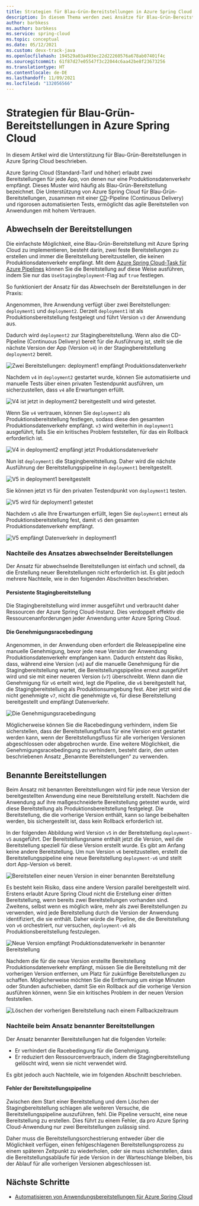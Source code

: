 ```yaml
---
title: Strategien für Blau-Grün-Bereitstellungen in Azure Spring Cloud
description: In diesem Thema werden zwei Ansätze für Blau-Grün-Bereitstellungen in Azure Spring Cloud erläutert.
author: barbkess
ms.author: barbkess
ms.service: spring-cloud
ms.topic: conceptual
ms.date: 05/12/2021
ms.custom: devx-track-java
ms.openlocfilehash: 194529a03a493ec22d22260576a678ab07401f4c
ms.sourcegitcommit: 61f87d27e05547f3c22044c6aa42be8f23673256
ms.translationtype: HT
ms.contentlocale: de-DE
ms.lasthandoff: 11/09/2021
ms.locfileid: "132056566"
---
```

# <a name="blue-green-deployment-strategies-in-azure-spring-cloud"></a>Strategien für Blau-Grün-Bereitstellungen in Azure Spring Cloud

In diesem Artikel wird die Unterstützung für Blau-Grün-Bereitstellungen in Azure Spring Cloud beschrieben.

Azure Spring Cloud (Standard-Tarif und höher) erlaubt zwei Bereitstellungen für jede App, von denen nur eine Produktionsdatenverkehr empfängt. Dieses Muster wird häufig als Blau-Grün-Bereitstellung bezeichnet. Die Unterstützung von Azure Spring Cloud für Blau-Grün-Bereitstellungen, zusammen mit einer [CD](/devops/deliver/what-is-continuous-delivery)-Pipeline (Continuous Delivery) und rigorosen automatisierten Tests, ermöglicht das agile Bereitstellen von Anwendungen mit hohem Vertrauen.

## <a name="alternating-deployments"></a>Abwechseln der Bereitstellungen

Die einfachste Möglichkeit, eine Blau-Grün-Bereitstellung mit Azure Spring Cloud zu implementieren, besteht darin, zwei feste Bereitstellungen zu erstellen und immer die Bereitstellung bereitzustellen, die keinen Produktionsdatenverkehr empfängt. Mit dem [Azure Spring Cloud-Task für Azure Pipelines](/azure/devops/pipelines/tasks/deploy/azure-spring-cloud) können Sie die Bereitstellung auf diese Weise ausführen, indem Sie nur das `UseStagingDeployment`-Flag auf `true` festlegen.

So funktioniert der Ansatz für das Abwechseln der Bereitstellungen in der Praxis:

Angenommen, Ihre Anwendung verfügt über zwei Bereitstellungen: `deployment1` und `deployment2`. Derzeit `deployment1` ist als Produktionsbereitstellung festgelegt und führt Version `v3` der Anwendung aus.

Dadurch wird `deployment2` zur Stagingbereitstellung. Wenn also die CD-Pipeline (Continuous Delivery) bereit für die Ausführung ist, stellt sie die nächste Version der App (Version `v4`) in der Stagingbereitstellung `deployment2` bereit.

![Zwei Bereitstellungen: deployment1 empfängt Produktionsdatenverkehr](media/spring-cloud-blue-green-patterns/alternating-deployments-1.png)

Nachdem `v4` in `deployment2` gestartet wurde, können Sie automatisierte und manuelle Tests über einen privaten Testendpunkt ausführen, um sicherzustellen, dass `v4` alle Erwartungen erfüllt.

![V4 ist jetzt in deployment2 bereitgestellt und wird getestet.](media/spring-cloud-blue-green-patterns/alternating-deployments-2.png)

Wenn Sie `v4` vertrauen, können Sie `deployment2` als Produktionsbereitstellung festlegen, sodass diese den gesamten Produktionsdatenverkehr empfängt. `v3` wird weiterhin in `deployment1` ausgeführt, falls Sie ein kritisches Problem feststellen, für das ein Rollback erforderlich ist.

![V4 in deployment2 empfängt jetzt Produktionsdatenverkehr](media/spring-cloud-blue-green-patterns/alternating-deployments-3.png)

Nun ist `deployment1` die Stagingbereitstellung. Daher wird die nächste Ausführung der Bereitstellungspipeline in `deployment1` bereitgestellt.

![V5 in deployment1 bereitgestellt](media/spring-cloud-blue-green-patterns/alternating-deployments-4.png)

Sie können jetzt `V5` für den privaten Testendpunkt von `deployment1` testen.

![V5 wird für deployment1 getestet](media/spring-cloud-blue-green-patterns/alternating-deployments-5.png)

Nachdem `v5` alle Ihre Erwartungen erfüllt, legen Sie `deployment1` erneut als Produktionsbereitstellung fest, damit `v5` den gesamten Produktionsdatenverkehr empfängt.

![V5 empfängt Datenverkehr in deployment1](media/spring-cloud-blue-green-patterns/alternating-deployments-6.png)

### <a name="tradeoffs-of-the-alternating-deployments-approach"></a>Nachteile des Ansatzes abwechselnder Bereitstellungen

Der Ansatz für abwechselnde Bereitstellungen ist einfach und schnell, da die Erstellung neuer Bereitstellungen nicht erforderlich ist. Es gibt jedoch mehrere Nachteile, wie in den folgenden Abschnitten beschrieben.

#### <a name="persistent-staging-deployment"></a>Persistente Stagingbereitstellung

Die Stagingbereitstellung wird immer ausgeführt und verbraucht daher Ressourcen der Azure Spring Cloud-Instanz. Dies verdoppelt effektiv die Ressourcenanforderungen jeder Anwendung unter Azure Spring Cloud.

#### <a name="the-approval-race-condition"></a>Die Genehmigungsracebedingung

Angenommen, in der Anwendung oben erfordert die Releasepipeline eine manuelle Genehmigung, bevor jede neue Version der Anwendung Produktionsdatenverkehr empfangen kann. Dadurch entsteht das Risiko, dass, während eine Version (`v6`) auf die manuelle Genehmigung für die Stagingbereitstellung wartet, die Bereitstellungspipeline erneut ausgeführt wird und sie mit einer neueren Version (`v7`) überschreibt. Wenn dann die Genehmigung für `v6` erteilt wird, legt die Pipeline, die `v6` bereitgestellt hat, die Stagingbereitstellung als Produktionsumgebung fest. Aber jetzt wird die nicht genehmigte `v7`, nicht die genehmigte `v6`, für diese Bereitstellung bereitgestellt und empfängt Datenverkehr.

![Die Genehmigungsracebedingung](media/spring-cloud-blue-green-patterns/alternating-deployments-race-condition.png)

Möglicherweise können Sie die Racebedingung verhindern, indem Sie sicherstellen, dass der Bereitstellungsfluss für eine Version erst gestartet werden kann, wenn der Bereitstellungsfluss für alle vorherigen Versionen abgeschlossen oder abgebrochen wurde. Eine weitere Möglichkeit, die Genehmigungsracebedingung zu verhindern, besteht darin, den unten beschriebenen Ansatz „Benannte Bereitstellungen“ zu verwenden.

## <a name="named-deployments"></a>Benannte Bereitstellungen

Beim Ansatz mit benannten Bereitstellungen wird für jede neue Version der bereitgestellten Anwendung eine neue Bereitstellung erstellt. Nachdem die Anwendung auf ihre maßgeschneiderte Bereitstellung getestet wurde, wird diese Bereitstellung als Produktionsbereitstellung festgelegt. Die Bereitstellung, die die vorherige Version enthält, kann so lange beibehalten werden, bis sichergestellt ist, dass kein Rollback erforderlich ist.

In der folgenden Abbildung wird Version `v5` in der Bereitstellung `deployment-v5` ausgeführt. Der Bereitstellungsname enthält jetzt die Version, weil die Bereitstellung speziell für diese Version erstellt wurde. Es gibt am Anfang keine andere Bereitstellung. Um nun Version `v6` bereitzustellen, erstellt die Bereitstellungspipeline eine neue Bereitstellung `deployment-v6` und stellt dort App-Version `v6` bereit.

![Bereitstellen einer neuen Version in einer benannten Bereitstellung](media/spring-cloud-blue-green-patterns/named-deployment-1.png)

Es besteht kein Risiko, dass eine andere Version parallel bereitgestellt wird. Erstens erlaubt Azure Spring Cloud nicht die Erstellung einer dritten Bereitstellung, wenn bereits zwei Bereitstellungen vorhanden sind. Zweitens, selbst wenn es möglich wäre, mehr als zwei Bereitstellungen zu verwenden, wird jede Bereitstellung durch die Version der Anwendung identifiziert, die sie enthält. Daher würde die Pipeline, die die Bereitstellung von `v6` orchestriert, nur versuchen, `deployment-v6` als Produktionsbereitstellung festzulegen.

![Neue Version empfängt Produktionsdatenverkehr in benannter Bereitstellung](media/spring-cloud-blue-green-patterns/named-deployment-2.png)

Nachdem die für die neue Version erstellte Bereitstellung Produktionsdatenverkehr empfängt, müssen Sie die Bereitstellung mit der vorherigen Version entfernen, um Platz für zukünftige Bereitstellungen zu schaffen. Möglicherweise möchten Sie die Entfernung um einige Minuten oder Stunden aufschieben, damit Sie ein Rollback auf die vorherige Version ausführen können, wenn Sie ein kritisches Problem in der neuen Version feststellen.

![Löschen der vorherigen Bereitstellung nach einem Fallbackzeitraum](media/spring-cloud-blue-green-patterns/named-deployment-3.png)

### <a name="tradeoffs-of-the-named-deployments-approach"></a>Nachteile beim Ansatz benannter Bereitstellungen

Der Ansatz benannter Bereitstellungen hat die folgenden Vorteile:

* Er verhindert die Racebedingung für die Genehmigung.
* Er reduziert den Ressourcenverbrauch, indem die Stagingbereitstellung gelöscht wird, wenn sie nicht verwendet wird.

Es gibt jedoch auch Nachteile, wie im folgenden Abschnitt beschrieben.

#### <a name="deployment-pipeline-failures"></a>Fehler der Bereitstellungspipeline

Zwischen dem Start einer Bereitstellung und dem Löschen der Stagingbereitstellung schlagen alle weiteren Versuche, die Bereitstellungspipeline auszuführen, fehl. Die Pipeline versucht, eine neue Bereitstellung zu erstellen. Dies führt zu einem Fehler, da pro Azure Spring Cloud-Anwendung nur zwei Bereitstellungen zulässig sind.

Daher muss die Bereitstellungsorchestrierung entweder über die Möglichkeit verfügen, einen fehlgeschlagenen Bereitstellungsprozess zu einem späteren Zeitpunkt zu wiederholen, oder sie muss sicherstellen, dass die Bereitstellungsabläufe für jede Version in der Warteschlange bleiben, bis der Ablauf für alle vorherigen Versionen abgeschlossen ist.

## <a name="next-steps"></a>Nächste Schritte

* [Automatisieren von Anwendungsbereitstellungen für Azure Spring Cloud](./how-to-cicd.md)
